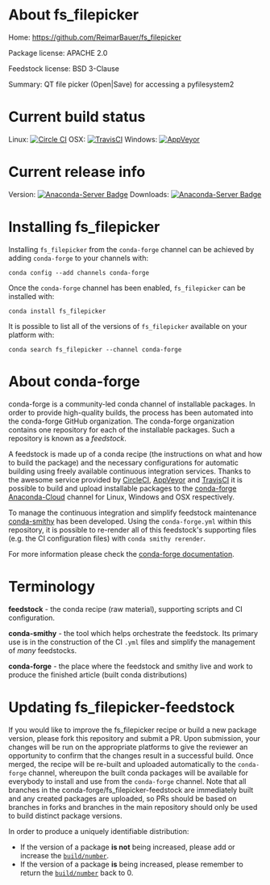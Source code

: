 About fs_filepicker
===================

Home: https://github.com/ReimarBauer/fs_filepicker

Package license: APACHE 2.0

Feedstock license: BSD 3-Clause

Summary: QT file picker (Open|Save) for accessing a pyfilesystem2



Current build status
====================

Linux: [![Circle CI](https://circleci.com/gh/conda-forge/fs_filepicker-feedstock.svg?style=shield)](https://circleci.com/gh/conda-forge/fs_filepicker-feedstock)
OSX: [![TravisCI](https://travis-ci.org/conda-forge/fs_filepicker-feedstock.svg?branch=master)](https://travis-ci.org/conda-forge/fs_filepicker-feedstock)
Windows: [![AppVeyor](https://ci.appveyor.com/api/projects/status/github/conda-forge/fs_filepicker-feedstock?svg=True)](https://ci.appveyor.com/project/conda-forge/fs-filepicker-feedstock/branch/master)

Current release info
====================
Version: [![Anaconda-Server Badge](https://anaconda.org/conda-forge/fs_filepicker/badges/version.svg)](https://anaconda.org/conda-forge/fs_filepicker)
Downloads: [![Anaconda-Server Badge](https://anaconda.org/conda-forge/fs_filepicker/badges/downloads.svg)](https://anaconda.org/conda-forge/fs_filepicker)

Installing fs_filepicker
========================

Installing `fs_filepicker` from the `conda-forge` channel can be achieved by adding `conda-forge` to your channels with:

```
conda config --add channels conda-forge
```

Once the `conda-forge` channel has been enabled, `fs_filepicker` can be installed with:

```
conda install fs_filepicker
```

It is possible to list all of the versions of `fs_filepicker` available on your platform with:

```
conda search fs_filepicker --channel conda-forge
```


About conda-forge
=================

conda-forge is a community-led conda channel of installable packages.
In order to provide high-quality builds, the process has been automated into the
conda-forge GitHub organization. The conda-forge organization contains one repository
for each of the installable packages. Such a repository is known as a *feedstock*.

A feedstock is made up of a conda recipe (the instructions on what and how to build
the package) and the necessary configurations for automatic building using freely
available continuous integration services. Thanks to the awesome service provided by
[CircleCI](https://circleci.com/), [AppVeyor](http://www.appveyor.com/)
and [TravisCI](https://travis-ci.org/) it is possible to build and upload installable
packages to the [conda-forge](https://anaconda.org/conda-forge)
[Anaconda-Cloud](http://docs.anaconda.org/) channel for Linux, Windows and OSX respectively.

To manage the continuous integration and simplify feedstock maintenance
[conda-smithy](http://github.com/conda-forge/conda-smithy) has been developed.
Using the ``conda-forge.yml`` within this repository, it is possible to re-render all of
this feedstock's supporting files (e.g. the CI configuration files) with ``conda smithy rerender``.

For more information please check the [conda-forge documentation](https://conda-forge.org/docs/).

Terminology
===========

**feedstock** - the conda recipe (raw material), supporting scripts and CI configuration.

**conda-smithy** - the tool which helps orchestrate the feedstock.
                   Its primary use is in the construction of the CI ``.yml`` files
                   and simplify the management of *many* feedstocks.

**conda-forge** - the place where the feedstock and smithy live and work to
                  produce the finished article (built conda distributions)


Updating fs_filepicker-feedstock
================================

If you would like to improve the fs_filepicker recipe or build a new
package version, please fork this repository and submit a PR. Upon submission,
your changes will be run on the appropriate platforms to give the reviewer an
opportunity to confirm that the changes result in a successful build. Once
merged, the recipe will be re-built and uploaded automatically to the
`conda-forge` channel, whereupon the built conda packages will be available for
everybody to install and use from the `conda-forge` channel.
Note that all branches in the conda-forge/fs_filepicker-feedstock are
immediately built and any created packages are uploaded, so PRs should be based
on branches in forks and branches in the main repository should only be used to
build distinct package versions.

In order to produce a uniquely identifiable distribution:
 * If the version of a package **is not** being increased, please add or increase
   the [``build/number``](http://conda.pydata.org/docs/building/meta-yaml.html#build-number-and-string).
 * If the version of a package **is** being increased, please remember to return
   the [``build/number``](http://conda.pydata.org/docs/building/meta-yaml.html#build-number-and-string)
   back to 0.